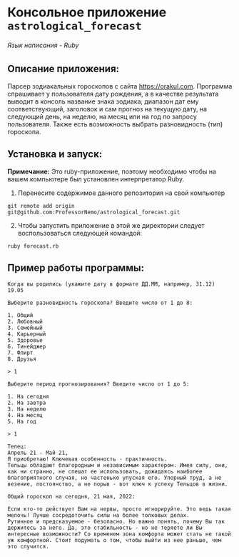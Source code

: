# Консольное приложение `astrological_forecast`
###### Язык написания - Ruby

## Описание приложения:
Парсер зодиакальных гороскопов с сайта https://orakul.com. Программа спрашивает у пользователя дату рождения, а в качестве результата
выводит в консоль название знака зодиака, диапазон дат ему соответствующий, заголовок и сам прогноз на текущую дату, на следующий день,
на неделю, на месяц или на год по запросу пользователя. Также есть возможность выбрать разновидность (тип) гороскопа.

## Установка и запуск:

**Примечание:** Это ruby-приложение, поэтому необходимо
чтобы на вашем компьютере был установлен интерпретатор Ruby.

1. Перенесите содержимое данного репозитория на свой компьютер
```
git remote add origin git@github.com:ProfessorNemo/astrological_forecast.git
```
2. Чтобы запустить приложение в этой же директории
следует воспользоваться следующей командой:
```
ruby forecast.rb
```

## Пример работы программы:
```
Когда вы родились (укажите дату в формате ДД.ММ, например, 31.12)
19.05

Выберите разновидность гороскопа? Введите число от 1 до 8:

1. Общий
2. Любовный
3. Семейный
4. Карьерный
5. Здоровье
6. Тинейджер
7. Флирт
8. Друзья

> 1

Выберите период прогнозирования? Введите число от 1 до 5:

1. На сегодня
2. На завтра
3. На неделю
4. На месяц
5. На год

> 1

Телец:
Апрель 21 - Май 21,
Я приобретаю! Ключевая особенность - практичность.
Тельцы обладают благородным и независимым характером. Имея силу, они, как ни странно, не спешат ее использовать, дожидаясь наиболее благоприятного случая, но частенько упуская его. Упорный труд, а не везение, постоянство, а не порыв - вот ключ к успеху Тельцов в жизни.

Общий гороскоп на сегодня, 21 мая, 2022:

Если кто-то действует Вам на нервы, просто игнорируйте. Это ведь такая мелочь! Лучше сосредоточить силы на более толковых делах.
Рутинное и предсказуемое - безопасно. Но важно понять, почему Вы так держитесь за него. Да, это стабильность - но не теряете ли Вы интересные возможности? Со временем зона комфорта может стать не такой уж комфортной. Стоит подумать о том, чтобы выйти из нее раньше, чем это случится.
```
